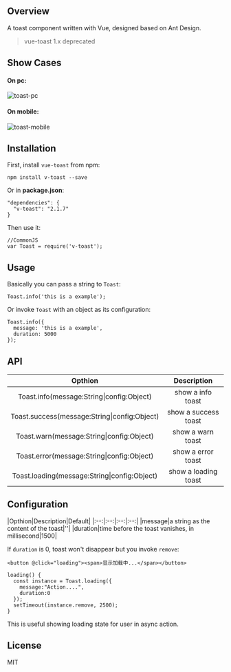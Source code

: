 ## Overview
A toast component written with Vue, designed based on Ant Design. 

> vue-toast 1.x deprecated

## Show Cases

#### On pc:
![toast-pc](http://i1.piimg.com/567571/754217f003cb1e89.gif)

#### On mobile:
![toast-mobile](http://i1.piimg.com/567571/5d3124e9da091d8f.gif)

## Installation
First, install `vue-toast` from npm:

```
npm install v-toast --save
```

Or in **package.json**:

```
"dependencies": {
  "v-toast": "2.1.7"
}
```

Then use it:

```
//CommonJS
var Toast = require('v-toast');
```

## Usage
Basically you can pass a string to `Toast`:

```
Toast.info('this is a example');
```

Or invoke `Toast` with an object as its configuration:

```
Toast.info({
  message: 'this is a example',
  duration: 5000
});
```

## API
|Opthion|Description|
|:--:|:--:|
|Toast.info(message:String\|config:Object)|show a info toast|
|Toast.success(message:String\|config:Object)|show a success toast|
|Toast.warn(message:String\|config:Object)|show a warn toast|
|Toast.error(message:String\|config:Object)|show a error toast|
|Toast.loading(message:String\|config:Object)|show a loading toast|

## Configuration
|Opthion|Description|Default|
|:--:|:--:|:--:|:--:|
|message|a string as the content of the toast|''|
|duration|time before the toast vanishes, in millisecond|1500|

If `duration` is 0, toast won't disappear but you invoke `remove`:

```
<button @click="loading"><span>显示加载中...</span></button>

loading() {
  const instance = Toast.loading({
    message:"Action....",
    duration:0
  });
  setTimeout(instance.remove, 2500);
}
```

This is useful showing loading state for user in async action.

## License
MIT

